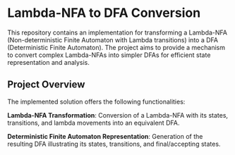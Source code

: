 # Lambda-NFA to DFA Conversion
This repository contains an implementation for transforming a Lambda-NFA (Non-deterministic Finite Automaton with Lambda transitions) into a DFA (Deterministic Finite Automaton). The project aims to provide a mechanism to convert complex Lambda-NFAs into simpler DFAs for efficient state representation and analysis.
## Project Overview
The implemented solution offers the following functionalities:

**Lambda-NFA Transformation**: Conversion of a Lambda-NFA with its states, transitions, and lambda movements into an equivalent DFA.

**Deterministic Finite Automaton Representation**: Generation of the resulting DFA illustrating its states, transitions, and final/accepting states.
